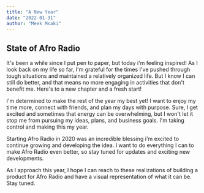 ```yaml
---
title: "A New Year"
date: "2022-01-31"
author: "Meek Msaki"
---
```


## State of Afro Radio

It's been a while since I put pen to paper, but today i'm feeling inspired! As I look back on my life so far, I'm grateful for the times I've pushed through tough situations and maintained a relatively organized life. But I know I can still do better, and that means no more engaging in activities that don't benefit me. Here's to a new chapter and a fresh start!

I'm determined to make the rest of the year my best yet! I want to enjoy my time more, connect with friends, and plan my days with purpose. Sure, I get excited and sometimes that energy can be overwhelming, but I won't let it stop me from pursuing my ideas, plans, and business goals. I'm taking control and making this my year.

Starting Afro Radio in 2020 was an incredible blessing i'm excited to continue growing and developing the idea. I want to do everything I can to make Afro Radio even better, so stay tuned for updates and exciting new developments.

As I approach this year, I hope I can reach to these realizations of building a product for Afro Radio and have a visual representation of what it can be. Stay tuned.